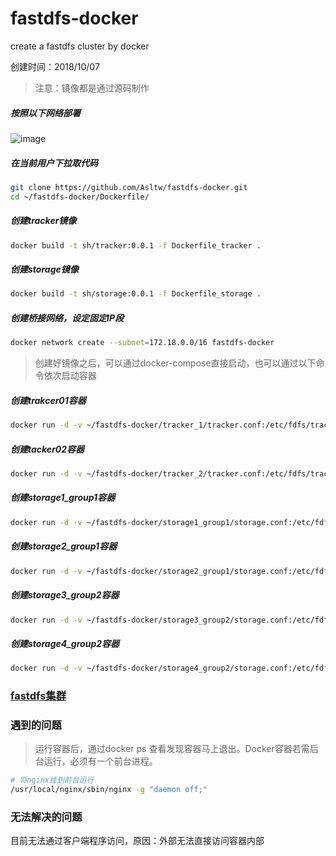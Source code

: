 # fastdfs-docker
create a fastdfs cluster by docker

创建时间：2018/10/07

> 注意：镜像都是通过源码制作

##### 按照以下网络部署
![image](http://pceh5403k.bkt.clouddn.com/fastdf-docker%E9%9B%86%E7%BE%A4.jpg)
##### 在当前用户下拉取代码
```sh
git clone https://github.com/Asltw/fastdfs-docker.git
cd ~/fastdfs-docker/Dockerfile/
```
##### 创建tracker镜像
```sh
docker build -t sh/tracker:0.0.1 -f Dockerfile_tracker .
```
##### 创建storage镜像
```sh
docker build -t sh/storage:0.0.1 -f Dockerfile_storage .
```
##### 创建桥接网络，设定固定IP段
```sh
docker network create --subnet=172.18.0.0/16 fastdfs-docker
```
> 创建好镜像之后，可以通过docker-compose直接启动，也可以通过以下命令依次启动容器

##### 创建trakcer01容器
```sh
docker run -d -v ~/fastdfs-docker/tracker_1/tracker.conf:/etc/fdfs/tracker.conf -v ~/fastdfs-docker/tracker_1/nginx.conf:/usr/local/nginx/conf/nginx.conf --network  fastdfs-docker --ip 172.18.0.2 -e FASTDFS_SERVER_NAME=tracker --name tracker01 -p 22122:22122 -p 8888:8888 sh/tracker:0.0.1
```
##### 创建tacker02容器
```sh
docker run -d -v ~/fastdfs-docker/tracker_2/tracker.conf:/etc/fdfs/tracker.conf -v ~/fastdfs-docker/tracker_2/nginx.conf:/usr/local/nginx/conf/nginx.conf --network  fastdfs-docker --ip 172.18.0.3 -e FASTDFS_SERVER_NAME=tracker --name tracker02 -p 22123:22122 -p 8889:8888 sh/tracker:0.0.1
```
##### 创建storage1_group1容器
```sh
docker run -d -v ~/fastdfs-docker/storage1_group1/storage.conf:/etc/fdfs/storage.conf -v ~/fastdfs-docker/storage1_group1/nginx.conf:/usr/local/nginx/conf/nginx.conf -v ~/fastdfs-docker/storage1_group1/mod_fastdfs.conf:/etc/fdfs/mod_fastdfs.conf --network fastdfs-docker --ip 172.18.0.4 -e FASTDFS_SERVER_NAME=storage --name storage1_group1 sh/storage:0.0.1 "/bin/bash -c ln -s /fastdfs/storage/data /fastdfs/storage/data/M00;\ ll /fastdfs/storage/data/M00"
```
##### 创建storage2_group1容器
```sh
docker run -d -v ~/fastdfs-docker/storage2_group1/storage.conf:/etc/fdfs/storage.conf -v ~/fastdfs-docker/storage2_group1/nginx.conf:/usr/local/nginx/conf/nginx.conf -v ~/fastdfs-docker/storage2_group1/mod_fastdfs.conf:/etc/fdfs/mod_fastdfs.conf --network fastdfs-docker --ip 172.18.0.5 -e FASTDFS_SERVER_NAME=storage --name storage2_group1 sh/storage:0.0.1 "/bin/bash -c ln -s /fastdfs/storage/data /fastdfs/storage/data/M00;\ ll /fastdfs/storage/data/M00"
```
##### 创建storage3_group2容器
```sh
docker run -d -v ~/fastdfs-docker/storage3_group2/storage.conf:/etc/fdfs/storage.conf -v ~/fastdfs-docker/storage3_group2/nginx.conf:/usr/local/nginx/conf/nginx.conf -v ~/fastdfs-docker/storage3_group2/mod_fastdfs.conf:/etc/fdfs/mod_fastdfs.conf --network fastdfs-docker --ip 172.18.0.6 -e FASTDFS_SERVER_NAME=storage --name storage3_group2 -p sh/storage:0.0.1 "/bin/bash -c ln -s /fastdfs/storage/data /fastdfs/storage/data/M00;\ ll /fastdfs/storage/data/M00"
```
##### 创建storage4_group2容器
```sh
docker run -d -v ~/fastdfs-docker/storage4_group2/storage.conf:/etc/fdfs/storage.conf -v ~/fastdfs-docker/storage4_group2/nginx.conf:/usr/local/nginx/conf/nginx.conf -v ~/fastdfs-docker/storage4_group2/mod_fastdfs.conf:/etc/fdfs/mod_fastdfs.conf --network fastdfs-docker --ip 172.18.0.7 -e FASTDFS_SERVER_NAME=storage --name storage4_group2 sh/storage:0.0.1 "/bin/bash -c ln -s /fastdfs/storage/data /fastdfs/storage/data/M00;\ ll /fastdfs/storage/data/M00"
```
### [fastdfs集群](https://github.com/Asltw/personal-notes/blob/master/fastdfs/FastDFS%E9%9B%86%E7%BE%A4%E6%90%AD%E5%BB%BA%28ubuntu%29.md)

### 遇到的问题
> 运行容器后，通过docker ps 查看发现容器马上退出。Docker容器若需后台运行，必须有一个前台进程。

```sh
# 将nginx挂到前台运行
/usr/local/nginx/sbin/nginx -g "daemon off;"
```

### 无法解决的问题
目前无法通过客户端程序访问，原因：外部无法直接访问容器内部
